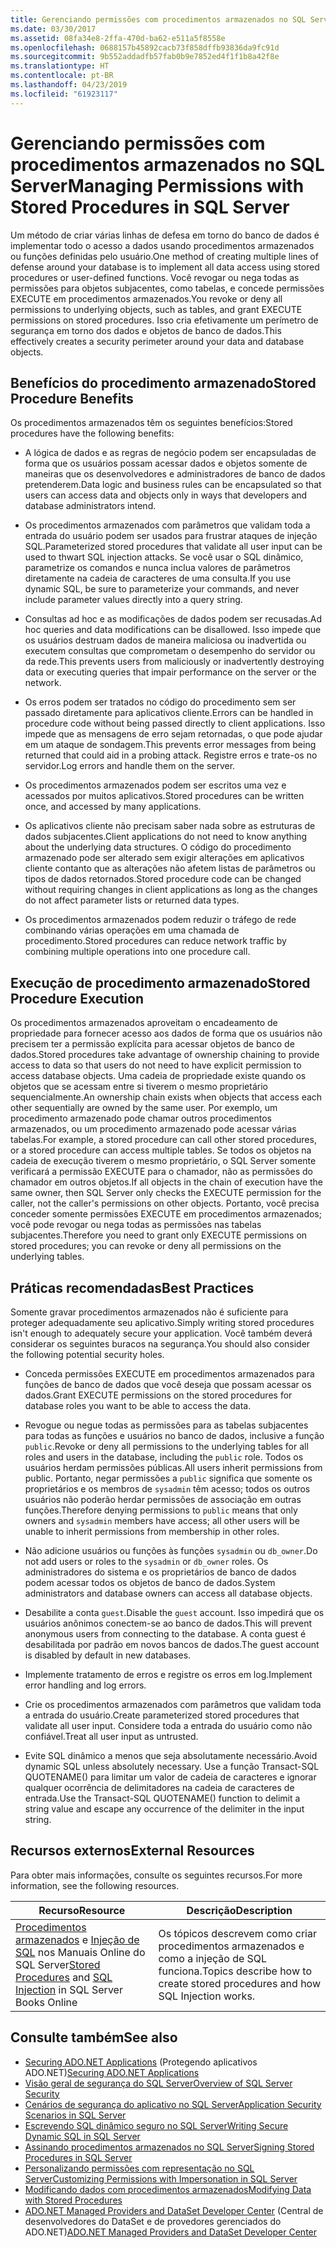 ```yaml
---
title: Gerenciando permissões com procedimentos armazenados no SQL Server
ms.date: 03/30/2017
ms.assetid: 08fa34e8-2ffa-470d-ba62-e511a5f8558e
ms.openlocfilehash: 0688157b45892cacb73f858dffb93836da9fc91d
ms.sourcegitcommit: 9b552addadfb57fab0b9e7852ed4f1f1b8a42f8e
ms.translationtype: HT
ms.contentlocale: pt-BR
ms.lasthandoff: 04/23/2019
ms.locfileid: "61923117"
---
```

# <a name="managing-permissions-with-stored-procedures-in-sql-server"></a><span data-ttu-id="f6cba-102">Gerenciando permissões com procedimentos armazenados no SQL Server</span><span class="sxs-lookup"><span data-stu-id="f6cba-102">Managing Permissions with Stored Procedures in SQL Server</span></span>
<span data-ttu-id="f6cba-103">Um método de criar várias linhas de defesa em torno do banco de dados é implementar todo o acesso a dados usando procedimentos armazenados ou funções definidas pelo usuário.</span><span class="sxs-lookup"><span data-stu-id="f6cba-103">One method of creating multiple lines of defense around your database is to implement all data access using stored procedures or user-defined functions.</span></span> <span data-ttu-id="f6cba-104">Você revogar ou nega todas as permissões para objetos subjacentes, como tabelas, e concede permissões EXECUTE em procedimentos armazenados.</span><span class="sxs-lookup"><span data-stu-id="f6cba-104">You revoke or deny all permissions to underlying objects, such as tables, and grant EXECUTE permissions on stored procedures.</span></span> <span data-ttu-id="f6cba-105">Isso cria efetivamente um perímetro de segurança em torno dos dados e objetos de banco de dados.</span><span class="sxs-lookup"><span data-stu-id="f6cba-105">This effectively creates a security perimeter around your data and database objects.</span></span>  
  
## <a name="stored-procedure-benefits"></a><span data-ttu-id="f6cba-106">Benefícios do procedimento armazenado</span><span class="sxs-lookup"><span data-stu-id="f6cba-106">Stored Procedure Benefits</span></span>  
 <span data-ttu-id="f6cba-107">Os procedimentos armazenados têm os seguintes benefícios:</span><span class="sxs-lookup"><span data-stu-id="f6cba-107">Stored procedures have the following benefits:</span></span>  
  
- <span data-ttu-id="f6cba-108">A lógica de dados e as regras de negócio podem ser encapsuladas de forma que os usuários possam acessar dados e objetos somente de maneiras que os desenvolvedores e administradores de banco de dados pretenderem.</span><span class="sxs-lookup"><span data-stu-id="f6cba-108">Data logic and business rules can be encapsulated so that users can access data and objects only in ways that developers and database administrators intend.</span></span>  
  
- <span data-ttu-id="f6cba-109">Os procedimentos armazenados com parâmetros que validam toda a entrada do usuário podem ser usados para frustrar ataques de injeção SQL.</span><span class="sxs-lookup"><span data-stu-id="f6cba-109">Parameterized stored procedures that validate all user input can be used to thwart SQL injection attacks.</span></span> <span data-ttu-id="f6cba-110">Se você usar o SQL dinâmico, parametrize os comandos e nunca inclua valores de parâmetros diretamente na cadeia de caracteres de uma consulta.</span><span class="sxs-lookup"><span data-stu-id="f6cba-110">If you use dynamic SQL, be sure to parameterize your commands, and never include parameter values directly into a query string.</span></span>  
  
- <span data-ttu-id="f6cba-111">Consultas ad hoc e as modificações de dados podem ser recusadas.</span><span class="sxs-lookup"><span data-stu-id="f6cba-111">Ad hoc queries and data modifications can be disallowed.</span></span> <span data-ttu-id="f6cba-112">Isso impede que os usuários destruam dados de maneira maliciosa ou inadvertida ou executem consultas que comprometam o desempenho do servidor ou da rede.</span><span class="sxs-lookup"><span data-stu-id="f6cba-112">This prevents users from maliciously or inadvertently destroying data or executing queries that impair performance on the server or the network.</span></span>  
  
- <span data-ttu-id="f6cba-113">Os erros podem ser tratados no código do procedimento sem ser passado diretamente para aplicativos cliente.</span><span class="sxs-lookup"><span data-stu-id="f6cba-113">Errors can be handled in procedure code without being passed directly to client applications.</span></span> <span data-ttu-id="f6cba-114">Isso impede que as mensagens de erro sejam retornadas, o que pode ajudar em um ataque de sondagem.</span><span class="sxs-lookup"><span data-stu-id="f6cba-114">This prevents error messages from being returned that could aid in a probing attack.</span></span> <span data-ttu-id="f6cba-115">Registre erros e trate-os no servidor.</span><span class="sxs-lookup"><span data-stu-id="f6cba-115">Log errors and handle them on the server.</span></span>  
  
- <span data-ttu-id="f6cba-116">Os procedimentos armazenados podem ser escritos uma vez e acessados por muitos aplicativos.</span><span class="sxs-lookup"><span data-stu-id="f6cba-116">Stored procedures can be written once, and accessed by many applications.</span></span>  
  
- <span data-ttu-id="f6cba-117">Os aplicativos cliente não precisam saber nada sobre as estruturas de dados subjacentes.</span><span class="sxs-lookup"><span data-stu-id="f6cba-117">Client applications do not need to know anything about the underlying data structures.</span></span> <span data-ttu-id="f6cba-118">O código do procedimento armazenado pode ser alterado sem exigir alterações em aplicativos cliente contanto que as alterações não afetem listas de parâmetros ou tipos de dados retornados.</span><span class="sxs-lookup"><span data-stu-id="f6cba-118">Stored procedure code can be changed without requiring changes in client applications as long as the changes do not affect parameter lists or returned data types.</span></span>  
  
- <span data-ttu-id="f6cba-119">Os procedimentos armazenados podem reduzir o tráfego de rede combinando várias operações em uma chamada de procedimento.</span><span class="sxs-lookup"><span data-stu-id="f6cba-119">Stored procedures can reduce network traffic by combining multiple operations into one procedure call.</span></span>  
  
## <a name="stored-procedure-execution"></a><span data-ttu-id="f6cba-120">Execução de procedimento armazenado</span><span class="sxs-lookup"><span data-stu-id="f6cba-120">Stored Procedure Execution</span></span>  
 <span data-ttu-id="f6cba-121">Os procedimentos armazenados aproveitam o encadeamento de propriedade para fornecer acesso aos dados de forma que os usuários não precisem ter a permissão explícita para acessar objetos de banco de dados.</span><span class="sxs-lookup"><span data-stu-id="f6cba-121">Stored procedures take advantage of ownership chaining to provide access to data so that users do not need to have explicit permission to access database objects.</span></span> <span data-ttu-id="f6cba-122">Uma cadeia de propriedade existe quando os objetos que se acessam entre si tiverem o mesmo proprietário sequencialmente.</span><span class="sxs-lookup"><span data-stu-id="f6cba-122">An ownership chain exists when objects that access each other sequentially are owned by the same user.</span></span> <span data-ttu-id="f6cba-123">Por exemplo, um procedimento armazenado pode chamar outros procedimentos armazenados, ou um procedimento armazenado pode acessar várias tabelas.</span><span class="sxs-lookup"><span data-stu-id="f6cba-123">For example, a stored procedure can call other stored procedures, or a stored procedure can access multiple tables.</span></span> <span data-ttu-id="f6cba-124">Se todos os objetos na cadeia de execução tiverem o mesmo proprietário, o SQL Server somente verificará a permissão EXECUTE para o chamador, não as permissões do chamador em outros objetos.</span><span class="sxs-lookup"><span data-stu-id="f6cba-124">If all objects in the chain of execution have the same owner, then SQL Server only checks the EXECUTE permission for the caller, not the caller's permissions on other objects.</span></span> <span data-ttu-id="f6cba-125">Portanto, você precisa conceder somente permissões EXECUTE em procedimentos armazenados; você pode revogar ou nega todas as permissões nas tabelas subjacentes.</span><span class="sxs-lookup"><span data-stu-id="f6cba-125">Therefore you need to grant only EXECUTE permissions on stored procedures; you can revoke or deny all permissions on the underlying tables.</span></span>  
  
## <a name="best-practices"></a><span data-ttu-id="f6cba-126">Práticas recomendadas</span><span class="sxs-lookup"><span data-stu-id="f6cba-126">Best Practices</span></span>  
 <span data-ttu-id="f6cba-127">Somente gravar procedimentos armazenados não é suficiente para proteger adequadamente seu aplicativo.</span><span class="sxs-lookup"><span data-stu-id="f6cba-127">Simply writing stored procedures isn't enough to adequately secure your application.</span></span> <span data-ttu-id="f6cba-128">Você também deverá considerar os seguintes buracos na segurança.</span><span class="sxs-lookup"><span data-stu-id="f6cba-128">You should also consider the following potential security holes.</span></span>  
  
- <span data-ttu-id="f6cba-129">Conceda permissões EXECUTE em procedimentos armazenados para funções de banco de dados que você deseja que possam acessar os dados.</span><span class="sxs-lookup"><span data-stu-id="f6cba-129">Grant EXECUTE permissions on the stored procedures for database roles you want to be able to access the data.</span></span>  
  
- <span data-ttu-id="f6cba-130">Revogue ou negue todas as permissões para as tabelas subjacentes para todas as funções e usuários no banco de dados, inclusive a função `public`.</span><span class="sxs-lookup"><span data-stu-id="f6cba-130">Revoke or deny all permissions to the underlying tables for all roles and users in the database, including the `public` role.</span></span> <span data-ttu-id="f6cba-131">Todos os usuários herdam permissões públicas.</span><span class="sxs-lookup"><span data-stu-id="f6cba-131">All users inherit permissions from public.</span></span> <span data-ttu-id="f6cba-132">Portanto, negar permissões a `public` significa que somente os proprietários e os membros de `sysadmin` têm acesso; todos os outros usuários não poderão herdar permissões de associação em outras funções.</span><span class="sxs-lookup"><span data-stu-id="f6cba-132">Therefore denying permissions to `public` means that only owners and `sysadmin` members have access; all other users will be unable to inherit permissions from membership in other roles.</span></span>  
  
- <span data-ttu-id="f6cba-133">Não adicione usuários ou funções às funções `sysadmin` ou `db_owner`.</span><span class="sxs-lookup"><span data-stu-id="f6cba-133">Do not add users or roles to the `sysadmin` or `db_owner` roles.</span></span> <span data-ttu-id="f6cba-134">Os administradores do sistema e os proprietários de banco de dados podem acessar todos os objetos de banco de dados.</span><span class="sxs-lookup"><span data-stu-id="f6cba-134">System administrators and database owners can access all database objects.</span></span>  
  
- <span data-ttu-id="f6cba-135">Desabilite a conta `guest`.</span><span class="sxs-lookup"><span data-stu-id="f6cba-135">Disable the `guest` account.</span></span> <span data-ttu-id="f6cba-136">Isso impedirá que os usuários anônimos conectem-se ao banco de dados.</span><span class="sxs-lookup"><span data-stu-id="f6cba-136">This will prevent anonymous users from connecting to the database.</span></span> <span data-ttu-id="f6cba-137">A conta guest é desabilitada por padrão em novos bancos de dados.</span><span class="sxs-lookup"><span data-stu-id="f6cba-137">The guest account is disabled by default in new databases.</span></span>  
  
- <span data-ttu-id="f6cba-138">Implemente tratamento de erros e registre os erros em log.</span><span class="sxs-lookup"><span data-stu-id="f6cba-138">Implement error handling and log errors.</span></span>  
  
- <span data-ttu-id="f6cba-139">Crie os procedimentos armazenados com parâmetros que validam toda a entrada do usuário.</span><span class="sxs-lookup"><span data-stu-id="f6cba-139">Create parameterized stored procedures that validate all user input.</span></span> <span data-ttu-id="f6cba-140">Considere toda a entrada do usuário como não confiável.</span><span class="sxs-lookup"><span data-stu-id="f6cba-140">Treat all user input as untrusted.</span></span>  
  
- <span data-ttu-id="f6cba-141">Evite SQL dinâmico a menos que seja absolutamente necessário.</span><span class="sxs-lookup"><span data-stu-id="f6cba-141">Avoid dynamic SQL unless absolutely necessary.</span></span> <span data-ttu-id="f6cba-142">Use a função Transact-SQL QUOTENAME() para limitar um valor de cadeia de caracteres e ignorar qualquer ocorrência de delimitadores na cadeia de caracteres de entrada.</span><span class="sxs-lookup"><span data-stu-id="f6cba-142">Use the Transact-SQL QUOTENAME() function to delimit a string value and escape any occurrence of the delimiter in the input string.</span></span>  
  
## <a name="external-resources"></a><span data-ttu-id="f6cba-143">Recursos externos</span><span class="sxs-lookup"><span data-stu-id="f6cba-143">External Resources</span></span>  
 <span data-ttu-id="f6cba-144">Para obter mais informações, consulte os seguintes recursos.</span><span class="sxs-lookup"><span data-stu-id="f6cba-144">For more information, see the following resources.</span></span>  
  
|<span data-ttu-id="f6cba-145">Recurso</span><span class="sxs-lookup"><span data-stu-id="f6cba-145">Resource</span></span>|<span data-ttu-id="f6cba-146">Descrição</span><span class="sxs-lookup"><span data-stu-id="f6cba-146">Description</span></span>|  
|--------------|-----------------|  
|<span data-ttu-id="f6cba-147">[Procedimentos armazenados](/sql/relational-databases/stored-procedures/stored-procedures-database-engine) e [Injeção de SQL](https://go.microsoft.com/fwlink/?LinkId=98234) nos Manuais Online do SQL Server</span><span class="sxs-lookup"><span data-stu-id="f6cba-147">[Stored Procedures](/sql/relational-databases/stored-procedures/stored-procedures-database-engine) and [SQL Injection](https://go.microsoft.com/fwlink/?LinkId=98234) in SQL Server Books Online</span></span>|<span data-ttu-id="f6cba-148">Os tópicos descrevem como criar procedimentos armazenados e como a injeção de SQL funciona.</span><span class="sxs-lookup"><span data-stu-id="f6cba-148">Topics describe how to create stored procedures and how SQL Injection works.</span></span>|  
  
## <a name="see-also"></a><span data-ttu-id="f6cba-149">Consulte também</span><span class="sxs-lookup"><span data-stu-id="f6cba-149">See also</span></span>

- <span data-ttu-id="f6cba-150">[Securing ADO.NET Applications](../../../../../docs/framework/data/adonet/securing-ado-net-applications.md) (Protegendo aplicativos ADO.NET)</span><span class="sxs-lookup"><span data-stu-id="f6cba-150">[Securing ADO.NET Applications](../../../../../docs/framework/data/adonet/securing-ado-net-applications.md)</span></span>
- [<span data-ttu-id="f6cba-151">Visão geral de segurança do SQL Server</span><span class="sxs-lookup"><span data-stu-id="f6cba-151">Overview of SQL Server Security</span></span>](../../../../../docs/framework/data/adonet/sql/overview-of-sql-server-security.md)
- [<span data-ttu-id="f6cba-152">Cenários de segurança do aplicativo no SQL Server</span><span class="sxs-lookup"><span data-stu-id="f6cba-152">Application Security Scenarios in SQL Server</span></span>](../../../../../docs/framework/data/adonet/sql/application-security-scenarios-in-sql-server.md)
- [<span data-ttu-id="f6cba-153">Escrevendo SQL dinâmico seguro no SQL Server</span><span class="sxs-lookup"><span data-stu-id="f6cba-153">Writing Secure Dynamic SQL in SQL Server</span></span>](../../../../../docs/framework/data/adonet/sql/writing-secure-dynamic-sql-in-sql-server.md)
- [<span data-ttu-id="f6cba-154">Assinando procedimentos armazenados no SQL Server</span><span class="sxs-lookup"><span data-stu-id="f6cba-154">Signing Stored Procedures in SQL Server</span></span>](../../../../../docs/framework/data/adonet/sql/signing-stored-procedures-in-sql-server.md)
- [<span data-ttu-id="f6cba-155">Personalizando permissões com representação no SQL Server</span><span class="sxs-lookup"><span data-stu-id="f6cba-155">Customizing Permissions with Impersonation in SQL Server</span></span>](../../../../../docs/framework/data/adonet/sql/customizing-permissions-with-impersonation-in-sql-server.md)
- [<span data-ttu-id="f6cba-156">Modificando dados com procedimentos armazenados</span><span class="sxs-lookup"><span data-stu-id="f6cba-156">Modifying Data with Stored Procedures</span></span>](../../../../../docs/framework/data/adonet/modifying-data-with-stored-procedures.md)
- <span data-ttu-id="f6cba-157">[ADO.NET Managed Providers and DataSet Developer Center](https://go.microsoft.com/fwlink/?LinkId=217917) (Central de desenvolvedores do DataSet e de provedores gerenciados do ADO.NET)</span><span class="sxs-lookup"><span data-stu-id="f6cba-157">[ADO.NET Managed Providers and DataSet Developer Center](https://go.microsoft.com/fwlink/?LinkId=217917)</span></span>

